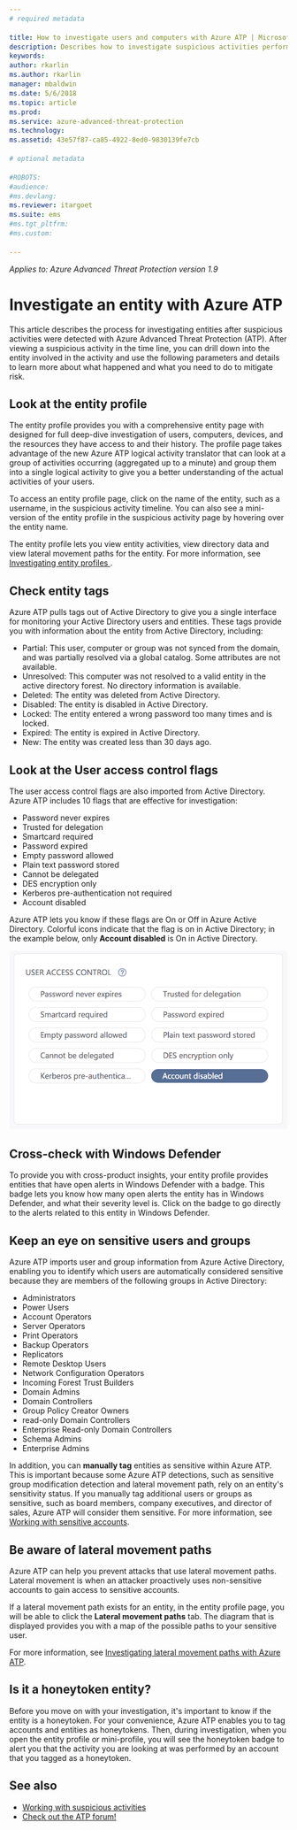 ```yaml
---
# required metadata

title: How to investigate users and computers with Azure ATP | Microsoft Docs
description: Describes how to investigate suspicious activities performed by users, entities, computers, or devices using Azure Advanced Threat Protection (ATP) 
keywords:
author: rkarlin
ms.author: rkarlin
manager: mbaldwin
ms.date: 5/6/2018
ms.topic: article
ms.prod:
ms.service: azure-advanced-threat-protection
ms.technology:
ms.assetid: 43e57f87-ca85-4922-8ed0-9830139fe7cb

# optional metadata

#ROBOTS:
#audience:
#ms.devlang:
ms.reviewer: itargoet
ms.suite: ems
#ms.tgt_pltfrm:
#ms.custom:

---
```


*Applies to: Azure Advanced Threat Protection version 1.9*



# Investigate an entity with Azure ATP

This article describes the process for investigating entities after suspicious activities were detected with Azure Advanced Threat Protection (ATP). After viewing a suspicious activity in the time line, you can drill down into the entity involved in the activity and use the following parameters and details to learn more about what happened and what you need to do to mitigate risk.

## Look at the entity profile

The entity profile provides you with a comprehensive entity page with designed for full deep-dive investigation of users, computers, devices, and the resources they have access to and their history. The profile page takes advantage of the new Azure ATP logical activity translator that can look at a group of activities occurring (aggregated up to a minute) and group them into a single logical activity to give you a better understanding of the actual activities of your users.

To access an entity profile page, click on the name of the entity, such as a username, in the suspicious activity timeline. You can also see a mini-version of the entity profile in the suspicious activity page by hovering over the entity name.

The entity profile lets you view entity activities, view directory data and view lateral movement paths for the entity. For more information, see [Investigating entity profiles ](entity-profiles.md).

## Check entity tags

Azure ATP pulls tags out of Active Directory to give you a single interface for monitoring your Active Directory users and entities. 
These tags provide you with information about the entity from Active Directory, including:
- Partial: This user, computer or group was not synced from the domain, and was partially resolved via a global catalog. Some attributes are not available.
- Unresolved: This computer was not resolved to a valid entity in the active directory forest. No directory information is available.
- Deleted: The entity was deleted from Active Directory.
- Disabled: The entity is disabled in Active Directory.
- Locked: The entity entered a wrong password too many times and is locked.
- Expired: The entity is expired in Active Directory.
- New: The entity was created less than 30 days ago.

## Look at the User access control flags

The user access control flags are also imported from Active Directory. Azure ATP includes 10 flags that are effective for investigation: 
- Password never expires
- Trusted for delegation
- Smartcard required
- Password expired
- Empty password allowed
- Plain text password stored
- Cannot be delegated
- DES encryption only
- Kerberos pre-authentication not required
- Account disabled 

Azure ATP lets you know if these flags are On or Off in Azure Active Directory. Colorful icons indicate that the flag is on in Active Directory; in the example below, only **Account disabled** is On in Active Directory.

 ![user access control flags](./media/user-access-flags.png)

## Cross-check with Windows Defender

To provide you with cross-product insights, your entity profile provides entities that have open alerts in Windows Defender with a badge. This badge lets you know how many open alerts the entity has in Windows Defender, and what their severity level is. Click on the badge to go directly to the alerts related to this entity in Windows Defender.


## Keep an eye on sensitive users and groups

Azure ATP imports user and group information from Azure Active Directory, enabling you to identify which users are automatically considered sensitive because they are members of the following groups in Active Directory:

-	Administrators
-	Power Users
-	Account Operators
-	Server Operators
-	Print Operators
-	Backup Operators
-	Replicators
-	Remote Desktop Users 
-	Network Configuration Operators 
-	Incoming Forest Trust Builders
-	Domain Admins
-	Domain Controllers
-	Group Policy Creator Owners 
-	read-only Domain Controllers 
-	Enterprise Read-only Domain Controllers 
-	Schema Admins 
-	Enterprise Admins

In addition, you can **manually tag** entities as sensitive within Azure ATP. This is important because some Azure ATP detections, such as sensitive group modification detection and lateral movement path, rely on an entity's sensitivity status. If you manually tag additional users or groups as sensitive, such as board members, company executives, and director of sales, Azure ATP will consider them sensitive. For more information, see [Working with sensitive accounts](sensitive-accounts.md).

## Be aware of lateral movement paths

Azure ATP can help you prevent attacks that use lateral movement paths. Lateral movement is when an attacker proactively uses non-sensitive accounts to gain access to sensitive accounts.

If a lateral movement path exists for an entity, in the entity profile page, you will be able to click the **Lateral movement paths** tab. The diagram that is displayed provides you with a map of the possible paths to your sensitive user. 

For more information, see [Investigating lateral movement paths with Azure ATP](use-case-lateral-movement-path.md).


## Is it a honeytoken entity?

Before you move on with your investigation, it's important to know if the entity is a honeytoken. For your convenience, Azure ATP enables you to tag accounts and entities as honeytokens. Then, during investigation, when you open the entity profile or mini-profile, you will see the honeytoken badge to alert you that the activity you are looking at was performed by an account that you tagged as a honeytoken.


    
## See also

- [Working with suspicious activities](working-with-suspicious-activities.md)
- [Check out the ATP forum!](https://aka.ms/azureatpcommunity)